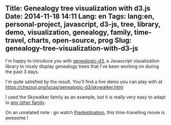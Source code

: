 Title: Genealogy tree visualization with d3.js
Date: 2014-11-18 14:11
Lang: en
Tags: lang:en, personal-project, javascript, d3-js, tree, library, demo, visualization, genealogy, family, time-travel, charts, open-source, prog
Slug: genealogy-tree-visualization-with-d3-js
---
I'm happy to introduce you with [genealogic-d3](https://github.com/Lucas-C/genealogic-d3), a Javascript visualization library to nicely display genealogy trees that I've been working on during the past 3 days.

I'm quite satisfied by the result. You'll find a live demo you can play with at <https://chezsoi.org/lucas/genealogic-d3/skywalker.html>

I used the Skywalker family as an example, but it is really very easy to adapt to [any other family](http://mentalfloss.com/article/27833/11-fictional-family-trees).

On an <!-- NOT SO --> unrelated note : go watch [Predestination](https://www.youtube.com/watch?v=jcQacCfi_pw), this time-travelling movie is awesome ! <!-- (SPOILER) but no way genealogic-d3 could display its family tree :) -->
